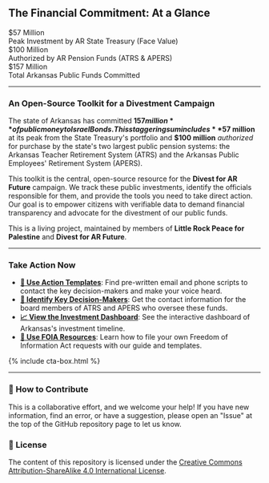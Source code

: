 ## The Financial Commitment: At a Glance

<div class="data-dashboard">
    <div class="kpi-group">
        <div class="kpi">
            <div class="kpi-value">$57 Million</div>
            <div class="kpi-label">Peak Investment by AR State Treasury (Face Value)</div>
        </div>
        <div class="kpi">
            <div class="kpi-value">$100 Million</div>
            <div class="kpi-label">Authorized by AR Pension Funds (ATRS & APERS)</div>
        </div>
        <div class="kpi">
            <div class="kpi-value">$157 Million</div>
            <div class="kpi-label">Total Arkansas Public Funds Committed</div>
        </div>
    </div>
</div>

---

### An Open-Source Toolkit for a Divestment Campaign

The state of Arkansas has committed **$157 million** of public money to Israel Bonds. This staggering sum includes **$57 million** at its peak from the State Treasury's portfolio and **$100 million** *authorized* for purchase by the state's two largest public pension systems: the Arkansas Teacher Retirement System (ATRS) and the Arkansas Public Employees' Retirement System (APERS).

This toolkit is the central, open-source resource for the **Divest for AR Future** campaign. We track these public investments, identify the officials responsible for them, and provide the tools you need to take direct action. Our goal is to empower citizens with verifiable data to demand financial transparency and advocate for the divestment of our public funds.

This is a living project, maintained by members of **Little Rock Peace for Palestine** and **Divest for AR Future**.

---

### Take Action Now

* **[📣 Use Action Templates](./action-templates/)**: Find pre-written email and phone scripts to contact the key decision-makers and make your voice heard.
* **[🎯 Identify Key Decision-Makers](./key-officials/)**: Get the contact information for the board members of ATRS and APERS who oversee these funds.
* **[📈 View the Investment Dashboard](./dashboard.html)**: See the interactive dashboard of Arkansas's investment timeline.
* **[🔎 Use FOIA Resources](./foia-resources/)**: Learn how to file your own Freedom of Information Act requests with our guide and templates.

{% include cta-box.html %}

---

### 🤝 How to Contribute

This is a collaborative effort, and we welcome your help! If you have new information, find an error, or have a suggestion, please open an "Issue" at the top of the GitHub repository page to let us know.

### 📜 License

The content of this repository is licensed under the [Creative Commons Attribution-ShareAlike 4.0 International License](https://creativecommons.org/licenses/by-sa/4.0/).
